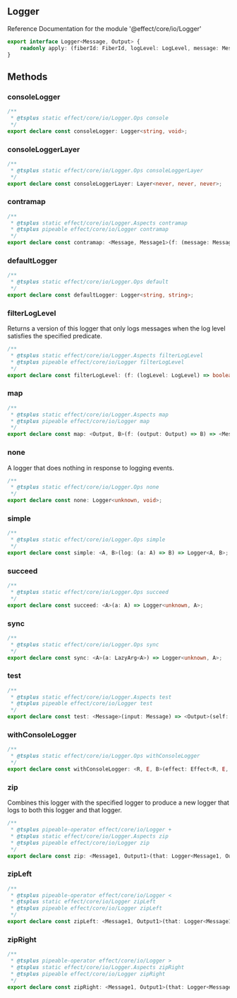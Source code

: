 ## Logger

Reference Documentation for the module '@effect/core/io/Logger'

```ts
export interface Logger<Message, Output> {
    readonly apply: (fiberId: FiberId, logLevel: LogLevel, message: Message, cause: Cause<unknown>, context: FiberRefs, spans: List<LogSpan>, annotations: ImmutableMap<string, string>) => Output;
}
```

## Methods

### consoleLogger

```ts
/**
 * @tsplus static effect/core/io/Logger.Ops console
 */
export declare const consoleLogger: Logger<string, void>;
```

### consoleLoggerLayer

```ts
/**
 * @tsplus static effect/core/io/Logger.Ops consoleLoggerLayer
 */
export declare const consoleLoggerLayer: Layer<never, never, never>;
```

### contramap

```ts
/**
 * @tsplus static effect/core/io/Logger.Aspects contramap
 * @tsplus pipeable effect/core/io/Logger contramap
 */
export declare const contramap: <Message, Message1>(f: (message: Message1) => Message) => <Output>(self: Logger<Message, Output>) => Logger<Message1, Output>;
```

### defaultLogger

```ts
/**
 * @tsplus static effect/core/io/Logger.Ops default
 */
export declare const defaultLogger: Logger<string, string>;
```

### filterLogLevel

Returns a version of this logger that only logs messages when the log level
satisfies the specified predicate.

```ts
/**
 * @tsplus static effect/core/io/Logger.Aspects filterLogLevel
 * @tsplus pipeable effect/core/io/Logger filterLogLevel
 */
export declare const filterLogLevel: (f: (logLevel: LogLevel) => boolean) => <Message, Output>(self: Logger<Message, Output>) => Logger<Message, Maybe<Output>>;
```

### map

```ts
/**
 * @tsplus static effect/core/io/Logger.Aspects map
 * @tsplus pipeable effect/core/io/Logger map
 */
export declare const map: <Output, B>(f: (output: Output) => B) => <Message>(self: Logger<Message, Output>) => Logger<Message, B>;
```

### none

A logger that does nothing in response to logging events.

```ts
/**
 * @tsplus static effect/core/io/Logger.Ops none
 */
export declare const none: Logger<unknown, void>;
```

### simple

```ts
/**
 * @tsplus static effect/core/io/Logger.Ops simple
 */
export declare const simple: <A, B>(log: (a: A) => B) => Logger<A, B>;
```

### succeed

```ts
/**
 * @tsplus static effect/core/io/Logger.Ops succeed
 */
export declare const succeed: <A>(a: A) => Logger<unknown, A>;
```

### sync

```ts
/**
 * @tsplus static effect/core/io/Logger.Ops sync
 */
export declare const sync: <A>(a: LazyArg<A>) => Logger<unknown, A>;
```

### test

```ts
/**
 * @tsplus static effect/core/io/Logger.Aspects test
 * @tsplus pipeable effect/core/io/Logger test
 */
export declare const test: <Message>(input: Message) => <Output>(self: Logger<Message, Output>) => Output;
```

### withConsoleLogger

```ts
/**
 * @tsplus static effect/core/io/Logger.Ops withConsoleLogger
 */
export declare const withConsoleLogger: <R, E, B>(effect: Effect<R, E, B>) => Effect<R, E, B>;
```

### zip

Combines this logger with the specified logger to produce a new logger that
logs to both this logger and that logger.

```ts
/**
 * @tsplus pipeable-operator effect/core/io/Logger +
 * @tsplus static effect/core/io/Logger.Aspects zip
 * @tsplus pipeable effect/core/io/Logger zip
 */
export declare const zip: <Message1, Output1>(that: Logger<Message1, Output1>) => <Message, Output>(self: Logger<Message, Output>) => Logger<Message & Message1, readonly [Output, Output1]>;
```

### zipLeft

```ts
/**
 * @tsplus pipeable-operator effect/core/io/Logger <
 * @tsplus static effect/core/io/Logger zipLeft
 * @tsplus pipeable effect/core/io/Logger zipLeft
 */
export declare const zipLeft: <Message1, Output1>(that: Logger<Message1, Output1>) => <Message, Output>(self: Logger<Message, Output>) => Logger<Message & Message1, Output>;
```

### zipRight

```ts
/**
 * @tsplus pipeable-operator effect/core/io/Logger >
 * @tsplus static effect/core/io/Logger.Aspects zipRight
 * @tsplus pipeable effect/core/io/Logger zipRight
 */
export declare const zipRight: <Message1, Output1>(that: Logger<Message1, Output1>) => <Message, Output>(self: Logger<Message, Output>) => Logger<Message & Message1, Output1>;
```

